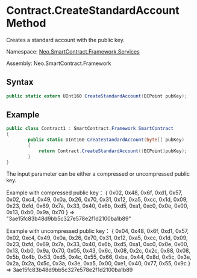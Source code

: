 # Contract.CreateStandardAccount Method

Creates a standard account with the public key.

Namespace: [Neo.SmartContract.Framework.Services](../../services.md)

Assembly: Neo.SmartContract.Framework

## Syntax

```c#
public static extern UInt160 CreateStandardAccount(ECPoint pubKey);
```

## Example

```c#
public class Contract1 : SmartContract.Framework.SmartContract
{
        public static UInt160 CreateStandardAccount(byte[] pubKey)
        {
            return Contract.CreateStandardAccount((ECPoint)pubKey);
        }
}
```
The input parameter can be either a compressed or uncompressed public key.

Example with compressed public key：
{ 0x02, 0x48, 0x6f, 0xd1, 0x57, 0x02, 0xc4, 0x49, 0x0a, 0x26, 0x70, 0x31, 0x12, 0xa5, 0xcc, 0x1d, 0x09, 0x23, 0xfd, 0x69, 0x7a, 0x33, 0x40, 0x6b, 0xd5, 0xa1, 0xc0, 0x0e, 0x00, 0x13, 0xb0, 0x9a, 0x70 } => "3ae15fc83b48d9bb5c327e578e2f1d2100ba1b89"

Example with uncompressed public key：
{ 0x04, 0x48, 0x6f, 0xd1, 0x57, 0x02, 0xc4, 0x49, 0x0a, 0x26, 0x70, 0x31, 0x12, 0xa5, 0xcc, 0x1d, 0x09, 0x23, 0xfd, 0x69, 0x7a, 0x33, 0x40, 0x6b, 0xd5, 0xa1, 0xc0, 0x0e, 0x00, 0x13, 0xb0, 0x9a, 0x70, 0x05, 0x43, 0x6c, 0x08, 0x2c, 0x2c, 0x88, 0x08, 0x5b, 0x4b, 0x53, 0xd5, 0x4c, 0x55, 0x66, 0xba, 0x44, 0x8d, 0x5c, 0x3e, 0x2a, 0x2a, 0x5c, 0x3a, 0x3e, 0xa5, 0x00, 0xe1, 0x40, 0x77, 0x55, 0x9c } => 3ae15fc83b48d9bb5c327e578e2f1d2100ba1b89




